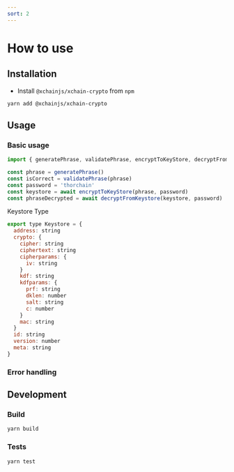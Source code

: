 ```yaml
---
sort: 2
---
```


# How to use

## Installation

- Install `@xchainjs/xchain-crypto` from `npm`

```bash
yarn add @xchainjs/xchain-crypto
```

## Usage

### Basic usage

```js
import { generatePhrase, validatePhrase, encryptToKeyStore, decryptFromKeystore } from '../src/crypto'

const phrase = generatePhrase()
const isCorrect = validatePhrase(phrase)
const password = 'thorchain'
const keystore = await encryptToKeyStore(phrase, password)
const phraseDecrypted = await decryptFromKeystore(keystore, password)
```

Keystore Type

```js
export type Keystore = {
  address: string
  crypto: {
    cipher: string
    ciphertext: string
    cipherparams: {
      iv: string
    }
    kdf: string
    kdfparams: {
      prf: string
      dklen: number
      salt: string
      c: number
    }
    mac: string
  }
  id: string
  version: number
  meta: string
}
```

### Error handling

## Development

### Build

```bash
yarn build
```

### Tests

```bash
yarn test
```
